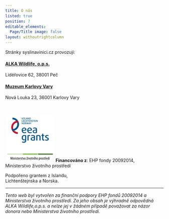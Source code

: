 ```yaml
---
title: O nás
listed: true
position: 7
editable_elements:
  Page/Title image: false
layout: withoutrightcolumn
---
```

Stránky syslinavinici.cz provozují:

#### [ALKA Wildlife, o.p.s.][1]

Lidéřovice 62, 38001 Peč

#### [Muzeum Karlovy Vary][2]

Nová Louka 23, 36001 Karlovy Vary

 

![](/uploads/loga_mgs_stojato_mm.jpg)
**Financováno z**: EHP fondy 2009­2014,  
Ministerstvo životního prostředí

Podpořeno grantem z Islandu,  
Lichtenštejnska a Norska.

---

*Tento web byl vytvořen za finanční podpory EHP fondů 2009­2014 a
Ministerstva životního prostředí. Za jeho obsah je výhradně odpovědná
ALKA Wildlife,o.p.s. a nelze jej v žádném případě považovat za názor
donora nebo Ministerstva životního prostředí.*

[1]: http://www.alkawildlife.eu
[2]: http://www.kvmuz.cz

